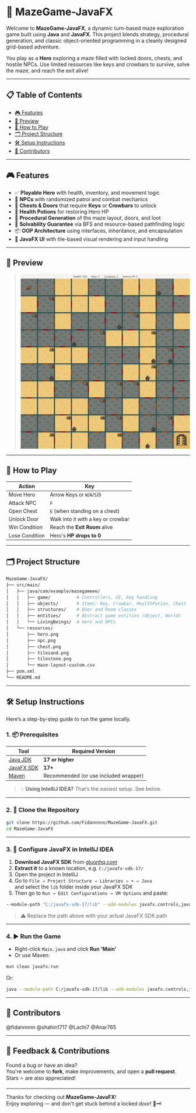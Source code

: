 # 🧩 MazeGame-JavaFX

Welcome to **MazeGame-JavaFX**, a dynamic turn-based maze exploration game built using **Java** and **JavaFX**. This project blends strategy, procedural generation, and classic object-oriented programming in a cleanly designed grid-based adventure.

You play as a **Hero** exploring a maze filled with locked doors, chests, and hostile NPCs. Use limited resources like keys and crowbars to survive, solve the maze, and reach the exit alive!

---

## 📋 Table of Contents

- [🎮 Features](#-features)
- [📸 Preview](#-preview)
- [🧠 How to Play](#-how-to-play)
- [🗂 Project Structure](#-project-structure)
- [🛠 Setup Instructions](#-setup-instructions)
- [👥 Contributors](#-contributors)

---

## 🎮 Features

- ✅ **Playable Hero** with health, inventory, and movement logic
- 🧟 **NPCs** with randomized patrol and combat mechanics
- 🔐 **Chests & Doors** that require **Keys** or **Crowbars** to unlock
- 🧪 **Health Potions** for restoring Hero HP
- 🎲 **Procedural Generation** of the maze layout, doors, and loot
- 🧠 **Solvability Guarantee** via BFS and resource-based pathfinding logic
- 📦 **OOP Architecture** using interfaces, inheritance, and encapsulation
- 🧱 **JavaFX UI** with tile-based visual rendering and input handling

---

## 📸 Preview

>![img.png](img.png)

---

## 🧠 How to Play

| Action             | Key                                      |
|--------------------|-------------------------------------------|
| Move Hero          | Arrow Keys or `W`/`A`/`S`/`D`             |
| Attack NPC         | `F`                                      |
| Open Chest         | `E` (when standing on a chest)           |
| Unlock Door        | Walk into it with a key or crowbar       |
| Win Condition      | Reach the **Exit Room** alive            |
| Lose Condition     | Hero's **HP drops to 0**                 |

---

## 🗂 Project Structure

```bash
MazeGame-JavaFX/
├── src/main/
│   ├── java/com/example/mazegameee/
│   │   ├── game/          # Controllers, UI, key handling
│   │   ├── objects/       # Items: Key, Crowbar, HealthPotion, Chest
│   │   ├── structures/    # Door and Room classes
│   │   ├── entities/      # Abstract game entities (Object, World)
│   │   └── LivingBeings/  # Hero and NPCs
│   └── resources/
│       ├── hero.png
│       ├── npc.png
│       ├── chest.png
│       ├── tilesand.png
│       ├── tilestone.png
│       └── maze-layout-custom.csv
├── pom.xml
└── README.md
```

---

## 🛠 Setup Instructions

Here’s a step-by-step guide to run the game locally.

### 1. 📦 Prerequisites

| Tool               | Required Version |
|--------------------|------------------|
| [Java JDK](https://www.oracle.com/java/technologies/javase-jdk17-downloads.html) | **17 or higher** |
| [JavaFX SDK](https://gluonhq.com/products/javafx/) | **17+** |
| [Maven](https://maven.apache.org/download.cgi) | Recommended (or use included wrapper) |

> 💡 **Using IntelliJ IDEA?** That’s the easiest setup. See below.

---

### 2. 📁 Clone the Repository

```bash
git clone https://github.com/Fidannnnn/MazeGame-JavaFX.git
cd MazeGame-JavaFX
```

---

### 3. 🧩 Configure JavaFX in IntelliJ IDEA

1. **Download JavaFX SDK** from [gluonhq.com](https://gluonhq.com/products/javafx/)
2. **Extract it** to a known location, e.g. `C:/javafx-sdk-17/`
3. Open the project in IntelliJ
4. Go to `File → Project Structure → Libraries → + → Java`  
   and select the `lib` folder inside your JavaFX SDK
5. Then go to `Run → Edit Configurations → VM Options` and paste:

```bash
--module-path "C:/javafx-sdk-17/lib" --add-modules javafx.controls,javafx.fxml
```

> ⚠️ Replace the path above with your actual JavaFX SDK path

---

### 4. ▶️ Run the Game

- Right-click `Main.java` and click **Run 'Main'**
- Or use Maven:

```bash
mvn clean javafx:run
```

Or:

```bash
java --module-path C:/javafx-sdk-17/lib --add-modules javafx.controls,javafx.fxml -jar target/MazeGameee-1.0-SNAPSHOT.jar
```

---

## 👥 Contributors

@fidannnnn
@shahin1717
@Lachi7
@Anar765

---

## 🙌 Feedback & Contributions

Found a bug or have an idea?  
You're welcome to **fork**, make improvements, and open a **pull request**.  
Stars ⭐ are also appreciated!

---

Thanks for checking out **MazeGame-JavaFX**!  
Enjoy exploring — and don't get stuck behind a locked door! 🚪🗝️
